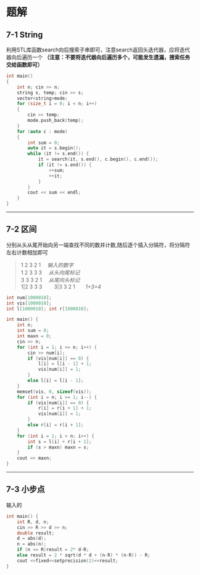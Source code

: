 # 题解  
## 7-1 String
利用STL库函数search向后搜索子串即可，注意search返回头迭代器，应将迭代器向后遍历一个 **（注意：不要将迭代器向后遍历多个，可能发生遗漏，搜索任务交给函数即可）**  
```C++
int main()
{
    int n; cin >> n;
    string s, temp; cin >> s;
    vector<string>mode;
    for (size_t i = 0; i < n; i++)
    {
        cin >> temp;
        mode.push_back(temp);
    }
    for (auto c : mode)
    {
        int sum = 0;
        auto it = s.begin();
        while (it != s.end()) {
            it = search(it, s.end(), c.begin(), c.end());
            if (it != s.end()) {
                ++sum;
                ++it;
            }
        }
        cout << sum << endl;
    }
}
```
* * *
## 7-2 区间  
分别从头从尾开始向另一端查找不同的数并计数,随后逐个插入分隔符，将分隔符左右计数相加即可  
>1 2 3 2 1  &emsp;*输入的数字*  
>1 2 3 3 3  &emsp;*从头向尾标记*  
>3 3 3 2 1  &emsp;*从尾向头标记*  
>1|2 3 3 3 &emsp;&emsp;3|3 3 2 1&emsp;&emsp;*1+3=4*
```C++
int num[1000010];
int vis[1000010];
int l[1000010]; int r[1000010];

int main() {
	int n;
	int sum = 0;
	int maxn = 0;
	cin >> n;
	for (int i = 1; i <= n; i++) {
		cin >> num[i];
		if (vis[num[i]] == 0) {
			l[i] = l[i - 1] + 1;
			vis[num[i]] = 1;
		}
		else l[i] = l[i - 1];
	}
	memset(vis, 0, sizeof(vis));
	for (int i = n; i >= 1; i--) {
		if (vis[num[i]] == 0) {
			r[i] = r[i + 1] + 1;
			vis[num[i]] = 1;
		}
		else r[i] = r[i + 1];
	}
	for (int i = 1; i < n; i++) {
		int s = l[i] + r[i + 1];
		if (s > maxn) maxn = s;
	}
	cout << maxn;
}
```
* * *
## 7-3 小步点  
输入的
```C++
int main() {
	int R, d, n;
	cin >> R >> d >> n;
	double result;
	d = abs(d);
	n = abs(n);
	if (n <= R)result = 2* d-R;
	else result = 2 * sqrt(d * d + (n-R) * (n-R)) - R;
	cout <<fixed<<setprecision(2)<<result;
}
```